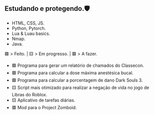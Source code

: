 ## Estudando e protegendo.🛡️

-  HTML, CSS, JS.
-  Python, Pytorch.
-  Lua & Luau basics.
-  Nmap.
-  Java.


🟩 > Feito. | 🟨 > Em progresso. | 🟥 > A fazer.

- 🟩 Programa para gerar um relatório de chamados do Classecon.
- 🟩 Programa para calcular a dose máxima anestésica bucal.
- 🟩 Programa para calcular a porcentagem de dano Dark Souls 3.
- 🟨 Script mais otimizado para realizar a negação de vida no jogo de Libras do Roblox. <i class="devicon-lua-plain colored"></i>
- 🟨 Aplicativo de tarefas diárias.
- 🟥 Mod para o Project Zomboid.




[^1]: Be safe!.
